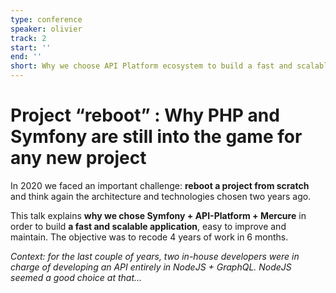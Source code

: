 ```yaml
---
type: conference
speaker: olivier
track: 2
start: ''
end: ''
short: Why we choose API Platform ecosystem to build a fast and scalable application.
---
```


# Project “reboot” : Why PHP and Symfony are still into the game for any new project

In 2020 we faced an important challenge: **reboot a project from scratch** and think again the architecture and technologies chosen two years ago.

This talk explains **why we chose Symfony + API-Platform + Mercure** in order to build **a fast and scalable application**, easy to improve and maintain.
The objective was to recode 4 years of work in 6 months.

*Context: for the last couple of years, two in-house developers were in charge of developing an API entirely in NodeJS + GraphQL. NodeJS seemed a good choice at that…*
